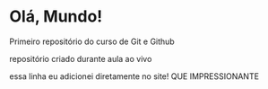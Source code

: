 # Olá, Mundo!
 Primeiro repositório do curso de Git e Github

 repositório criado durante aula ao vivo
 
 essa linha eu adicionei diretamente no site! QUE IMPRESSIONANTE
